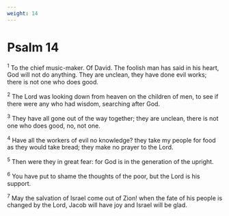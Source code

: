 ```yaml
---
weight: 14
---
```


# Psalm 14

<sup>1</sup> To the chief music-maker. Of David. The foolish man has said in his heart, God will not do anything. They are unclean, they have done evil works; there is not one who does good. 

<sup>2</sup> The Lord was looking down from heaven on the children of men, to see if there were any who had wisdom, searching after God. 

<sup>3</sup> They have all gone out of the way together; they are unclean, there is not one who does good, no, not one. 

<sup>4</sup> Have all the workers of evil no knowledge? they take my people for food as they would take bread; they make no prayer to the Lord. 

<sup>5</sup> Then were they in great fear: for God is in the generation of the upright. 

<sup>6</sup> You have put to shame the thoughts of the poor, but the Lord is his support. 

<sup>7</sup> May the salvation of Israel come out of Zion! when the fate of his people is changed by the Lord, Jacob will have joy and Israel will be glad. 


